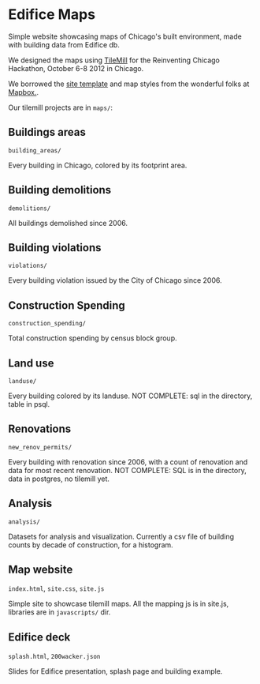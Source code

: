 Edifice Maps
===================

Simple website showcasing maps of Chicago's built environment, made with building data from Edifice db.

We designed the maps using [TileMill](http://mapbox.com/tilemill/) for the Reinventing Chicago Hackathon,
October 6-8 2012 in Chicago.

We borrowed the [site template](http://mapbox.com/reinventgreen/) and map styles from the wonderful folks at [Mapbox.](http://mapbox.com/).

Our tilemill projects are in `maps/`: 

## Buildings areas

`building_areas/`

Every building in Chicago, colored by its footprint area.

## Building demolitions

`demolitions/`

All buildings demolished since 2006.

## Building violations

`violations/`

Every building violation issued by the City of Chicago since 2006.

## Construction Spending

`construction_spending/`

Total construction spending by census block group.

## Land use

`landuse/`

Every building colored by its landuse.
NOT COMPLETE: sql in the directory, table in psql.

## Renovations

`new_renov_permits/`

Every building with renovation since 2006, with a count of renovation and data for most recent renovation.
NOT COMPLETE: SQL is in the directory, data in postgres, no tilemill yet.

## Analysis

`analysis/`

Datasets for analysis and visualization. Currently a csv file of building counts by decade of construction, for a histogram.

## Map website

`index.html`, `site.css`, `site.js`

Simple site to showcase tilemill maps. All the mapping js is in site.js, libraries are in `javascripts/` dir.

## Edifice deck

`splash.html`, `200wacker.json`

Slides for Edifice presentation, splash page and building example.

